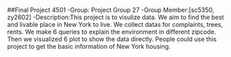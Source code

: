 ##Final Project 4501
-Group: Project Group 27
-Group Member:[sc5350, zy2602]
-Description:This project is to visulize data. We aim to find the best and livable place in New York to live. We collect datas for complaints, trees, rents. We make 6 queries to explain the environment in different zipcode. 
Then we visualized 6 plot to show the data directly. People could use this project to get the basic information of New York housing.
